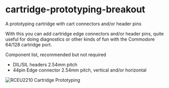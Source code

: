 # cartridge-prototyping-breakout
A prototyping cartridge with cart connectors and/or header pins

With this you can add cartridge edge connectors and/or header pins, quite useful for doing diagnostics or other kinds of fun with the Commodore 64/128 cartridge port.


Component list, recommended but not required
* DIL/SIL headers 2.54mm pitch
* 44pin Edge connector 2.54mm pitch, vertical and/or horizontal


![RCEU2210 Cartridge Prototyping](Pics/overall-view.png)
